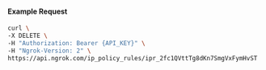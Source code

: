 <!-- Code generated for API Clients. DO NOT EDIT. -->

#### Example Request

```bash
curl \
-X DELETE \
-H "Authorization: Bearer {API_KEY}" \
-H "Ngrok-Version: 2" \
https://api.ngrok.com/ip_policy_rules/ipr_2fc1QVttTg8dKn7SmgVxFymHvST
```
